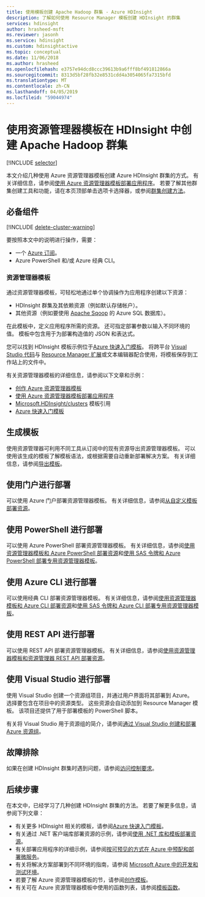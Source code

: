 ```yaml
---
title: 使用模板创建 Apache Hadoop 群集 - Azure HDInsight
description: 了解如何使用 Resource Manager 模板创建 HDInsight 的群集
services: hdinsight
author: hrasheed-msft
ms.reviewer: jasonh
ms.service: hdinsight
ms.custom: hdinsightactive
ms.topic: conceptual
ms.date: 11/06/2018
ms.author: hrasheed
ms.openlocfilehash: e3757e94dcd8ccc39613b9a6fff8bf491812866a
ms.sourcegitcommit: 8313d5bf28fb32e8531cdd4a3054065fa7315bfd
ms.translationtype: MT
ms.contentlocale: zh-CN
ms.lasthandoff: 04/05/2019
ms.locfileid: "59044974"
---
```

# <a name="create-apache-hadoop-clusters-in-hdinsight-by-using-resource-manager-templates"></a>使用资源管理器模板在 HDInsight 中创建 Apache Hadoop 群集
[!INCLUDE [selector](../../includes/hdinsight-create-linux-cluster-selector.md)]

本文介绍几种使用 Azure 资源管理器模板创建 Azure HDInsight 群集的方式。 有关详细信息，请参阅[使用 Azure 资源管理器模板部署应用程序](../azure-resource-manager/resource-group-template-deploy.md)。 若要了解其他群集创建工具和功能，请在本页顶部单击选项卡选择器，或参阅[群集创建方法](hdinsight-hadoop-provision-linux-clusters.md#cluster-setup-methods)。

## <a name="prerequisites"></a>必备组件
[!INCLUDE [delete-cluster-warning](../../includes/hdinsight-delete-cluster-warning.md)]

要按照本文中的说明进行操作，需要：

* 一个 [Azure 订阅](https://azure.microsoft.com/documentation/videos/get-azure-free-trial-for-testing-hadoop-in-hdinsight/)。
* Azure PowerShell 和/或 Azure 经典 CLI。

### <a name="resource-manager-templates"></a>资源管理器模板
通过资源管理器模板，可轻松地通过单个协调操作为应用程序创建以下资源：
* HDInsight 群集及其依赖资源（例如默认存储帐户）。
* 其他资源（例如要使用 [Apache Sqoop](https://sqoop.apache.org/) 的 Azure SQL 数据库）。

在此模板中，定义应用程序所需的资源。 还可指定部署参数以输入不同环境的值。 模板中包含用于为部署构造值的 JSON 和表达式。

您可以找到 HDInsight 模板示例位于[Azure 快速入门模板](https://azure.microsoft.com/resources/templates/?term=hdinsight)。 将跨平台 [Visual Studio 代码](https://code.visualstudio.com/#alt-downloads)与 [Resource Manager 扩展](https://marketplace.visualstudio.com/items?itemName=msazurermtools.azurerm-vscode-tools)或文本编辑器配合使用，将模板保存到工作站上的文件中。 

有关资源管理器模板的详细信息，请参阅以下文章和示例：

* [创作 Azure 资源管理器模板](../azure-resource-manager/resource-group-authoring-templates.md)
* [使用 Azure 资源管理器模板部署应用程序](../azure-resource-manager/resource-group-template-deploy.md)
* [Microsoft.HDInsight/clusters](/azure/templates/microsoft.hdinsight/allversions) 模板引用
* [Azure 快速入门模板](https://azure.microsoft.com/resources/templates/?resourceType=Microsoft.Hdinsight&pageNumber=1&sort=Popular)

## <a name="generate-templates"></a>生成模板

使用资源管理器可利用不同工具从订阅中的现有资源导出资源管理器模板。 可以使用该生成的模板了解模板语法，或根据需要自动重新部署解决方案。 有关详细信息，请参阅[导出模板](../azure-resource-manager/manage-resource-groups-portal.md#export-resource-groups-to-templates)。

## <a name="deploy-using-the-portal"></a>使用门户进行部署

可以使用 Azure 门户部署资源管理器模板。 有关详细信息，请参阅[从自定义模板部署资源](../azure-resource-manager/resource-group-template-deploy-portal.md#deploy-resources-from-custom-template)。

## <a name="deploy-using-powershell"></a>使用 PowerShell 进行部署

可以使用 Azure PowerShell 部署资源管理器模板。 有关详细信息，请参阅[使用资源管理器模板和 Azure PowerShell 部署资源](../azure-resource-manager/resource-group-template-deploy.md)和[使用 SAS 令牌和 Azure PowerShell 部署专用资源管理器模板](../azure-resource-manager/resource-manager-powershell-sas-token.md)。

## <a name="deploy-using-azure-cli"></a>使用 Azure CLI 进行部署

可以使用经典 CLI 部署资源管理器模板。 有关详细信息，请参阅[使用资源管理器模板和 Azure CLI 部署资源](../azure-resource-manager/resource-group-template-deploy-cli.md)和[使用 SAS 令牌和 Azure CLI 部署专用资源管理器模板](../azure-resource-manager/resource-manager-cli-sas-token.md)。

## <a name="deploy-using-the-rest-api"></a>使用 REST API 进行部署
可以使用 REST API 部署资源管理器模板。 有关详细信息，请参阅[使用资源管理器模板和资源管理器 REST API 部署资源](../azure-resource-manager/resource-group-template-deploy-rest.md)。

## <a name="deploy-with-visual-studio"></a>使用 Visual Studio 进行部署
 使用 Visual Studio 创建一个资源组项目，并通过用户界面将其部署到 Azure。 选择要包含在项目中的资源类型。 这些资源会自动添加到 Resource Manager 模板。 该项目还提供了用于部署模板的 PowerShell 脚本。

有关将 Visual Studio 用于资源组的简介，请参阅[通过 Visual Studio 创建和部署 Azure 资源组](../azure-resource-manager/vs-azure-tools-resource-groups-deployment-projects-create-deploy.md)。

## <a name="troubleshoot"></a>故障排除

如果在创建 HDInsight 群集时遇到问题，请参阅[访问控制要求](hdinsight-hadoop-create-linux-clusters-portal.md)。

## <a name="next-steps"></a>后续步骤
在本文中，已经学习了几种创建 HDInsight 群集的方法。 若要了解更多信息，请参阅下列文章：

* 有关更多 HDInsight 相关的模板，请参阅[Azure 快速入门模板](https://azure.microsoft.com/resources/templates/?term=hdinsight)。
* 有关通过 .NET 客户端库部署资源的示例，请参阅[使用 .NET 库和模板部署资源](../virtual-machines/windows/csharp-template.md?toc=%2fazure%2fvirtual-machines%2fwindows%2ftoc.json)。
* 有关部署应用程序的详细示例，请参阅[按可预见的方式在 Azure 中预配和部署微服务](../app-service/deploy-complex-application-predictably.md)。
* 有关将解决方案部署到不同环境的指南，请参阅 [Microsoft Azure 中的开发和测试环境](../solution-dev-test-environments.md)。
* 若要了解 Azure 资源管理器模板的节，请参阅[创作模板](../azure-resource-manager/resource-group-authoring-templates.md)。
* 有关可在 Azure 资源管理器模板中使用的函数列表，请参阅[模板函数](../azure-resource-manager/resource-group-template-functions.md)。

